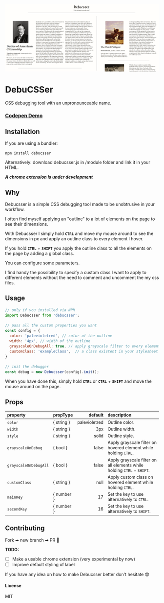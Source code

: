 
![](/gif/debucsser.gif)

# DebuCSSer

CSS debugging tool with an unpronounceable name.

### [Codepen Demo](https://codepen.io/lucagez/full/LMEerQ)

## Installation

If you are using a bundler:

`npm install debucsser`

Alternatively: download debucsser.js in /module folder and link it in your HTML.

_**A chrome extension is under development**_

## Why

Debucsser is a simple CSS debugging tool made to be unobtrusive in your workflow.

I often find myself applying an "outline" to a lot of elements on the page to see their dimensions.

With Debucsser I simply hold **`CTRL`** and move my mouse around to see the dimensions in px and apply an outline class to every element I hover.

If you  hold **`CTRL`** + **`SHIFT`** you apply the outline class to all the elements on the page by adding a global class.

You can configure some parameters.

I find handy the possibility to specify a custom class I want to apply to different elements without the need to comment and uncomment the my css files.

## Usage

```javascript
// only if you installed via NPM
import Debucsser from 'debucsser';

// pass all the custom properties you want
const config = {
  color: 'palevioletred', // color of the outline
  width: '4px', // width of the outline
  grayscaleOnDebugAll: true, // apply grayscale filter to every element 
  customClass: 'exampleClass',  // a class existent in your stylesheet
}

// init the debugger
const debug = new Debucsser(config).init();
```

When you have done this, simply hold **`CTRL`** or **`CTRL`** + **`SHIFT`** and move the mouse around on the page.

## Props

|       property        |  propType    |    default    |                              description                              |
| :-------------------- | ------------  | ------------: | :-------------------------------------------------------------------- |
| `color`               | { string }   | palevioletred | Outline color.                                                        |
| `width`               | { string }   | 3px           | Outline width.                                                        |
| `style`               | { string }   | solid         | Outline style.                                                        |
| `grayscaleOnDebug`    | { bool }  | false         | Apply grayscale filter on hovered element while holding `CTRL`.       |
| `grayscaleOnDebugAll` | { bool }  | false         | Apply grayscale filter on all elements while holding `CTRL` + `SHIFT`.|
| `customClass`         | { string }   | null          | Apply custom class on hovered element while holding `CTRL`.           |
| `mainKey`             | { number }   | 17            | Set the key to use alternatively to `CTRL`.                           |
| `secondKey`           | { number }   | 16            | Set the key to use alternatively to `SHIFT`.                          |

## Contributing

Fork ➡ new branch ➡ PR 🎉

**TODO:**

- [ ] Make a usable chrome extension (very experimental by now)
- [ ] Improve default styling of label

If you have any idea on how to make Debucsser better don't hesitate 😎

#### License

MIT
